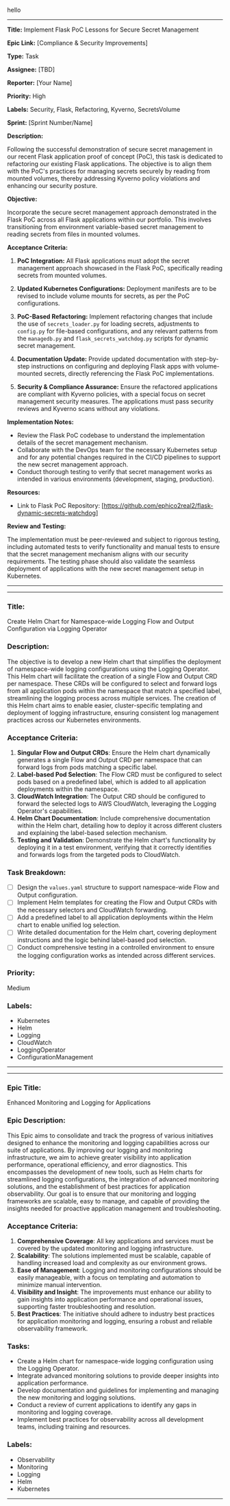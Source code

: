 hello

---

**Title:** Implement Flask PoC Lessons for Secure Secret Management

**Epic Link:** [Compliance & Security Improvements]

**Type:** Task

**Assignee:** [TBD]

**Reporter:** [Your Name]

**Priority:** High

**Labels:** Security, Flask, Refactoring, Kyverno, SecretsVolume

**Sprint:** [Sprint Number/Name]

**Description:**

Following the successful demonstration of secure secret management in our recent Flask application proof of concept (PoC), this task is dedicated to refactoring our existing Flask applications. The objective is to align them with the PoC's practices for managing secrets securely by reading from mounted volumes, thereby addressing Kyverno policy violations and enhancing our security posture.

**Objective:**

Incorporate the secure secret management approach demonstrated in the Flask PoC across all Flask applications within our portfolio. This involves transitioning from environment variable-based secret management to reading secrets from files in mounted volumes.

**Acceptance Criteria:**

1. **PoC Integration:** All Flask applications must adopt the secret management approach showcased in the Flask PoC, specifically reading secrets from mounted volumes.
   
2. **Updated Kubernetes Configurations:** Deployment manifests are to be revised to include volume mounts for secrets, as per the PoC configurations.
   
3. **PoC-Based Refactoring:** Implement refactoring changes that include the use of `secrets_loader.py` for loading secrets, adjustments to `config.py` for file-based configurations, and any relevant patterns from the `managedb.py` and `flask_secrets_watchdog.py` scripts for dynamic secret management.
   
4. **Documentation Update:** Provide updated documentation with step-by-step instructions on configuring and deploying Flask apps with volume-mounted secrets, directly referencing the Flask PoC implementations.
   
5. **Security & Compliance Assurance:** Ensure the refactored applications are compliant with Kyverno policies, with a special focus on secret management security measures. The applications must pass security reviews and Kyverno scans without any violations.

**Implementation Notes:**

- Review the Flask PoC codebase to understand the implementation details of the secret management mechanism.
- Collaborate with the DevOps team for the necessary Kubernetes setup and for any potential changes required in the CI/CD pipelines to support the new secret management approach.
- Conduct thorough testing to verify that secret management works as intended in various environments (development, staging, production).

**Resources:**

- Link to Flask PoC Repository: [https://github.com/ephico2real2/flask-dynamic-secrets-watchdog]

**Review and Testing:**

The implementation must be peer-reviewed and subject to rigorous testing, including automated tests to verify functionality and manual tests to ensure that the secret management mechanism aligns with our security requirements. The testing phase should also validate the seamless deployment of applications with the new secret management setup in Kubernetes.

---

---

### Title:
Create Helm Chart for Namespace-wide Logging Flow and Output Configuration via Logging Operator

### Description:
The objective is to develop a new Helm chart that simplifies the deployment of namespace-wide logging configurations using the Logging Operator. This Helm chart will facilitate the creation of a single Flow and Output CRD per namespace. These CRDs will be configured to select and forward logs from all application pods within the namespace that match a specified label, streamlining the logging process across multiple services. The creation of this Helm chart aims to enable easier, cluster-specific templating and deployment of logging infrastructure, ensuring consistent log management practices across our Kubernetes environments.

### Acceptance Criteria:
1. **Singular Flow and Output CRDs**: Ensure the Helm chart dynamically generates a single Flow and Output CRD per namespace that can forward logs from pods matching a specific label.
2. **Label-based Pod Selection**: The Flow CRD must be configured to select pods based on a predefined label, which is added to all application deployments within the namespace.
3. **CloudWatch Integration**: The Output CRD should be configured to forward the selected logs to AWS CloudWatch, leveraging the Logging Operator's capabilities.
4. **Helm Chart Documentation**: Include comprehensive documentation within the Helm chart, detailing how to deploy it across different clusters and explaining the label-based selection mechanism.
5. **Testing and Validation**: Demonstrate the Helm chart's functionality by deploying it in a test environment, verifying that it correctly identifies and forwards logs from the targeted pods to CloudWatch.

### Task Breakdown:
- [ ] Design the `values.yaml` structure to support namespace-wide Flow and Output configuration.
- [ ] Implement Helm templates for creating the Flow and Output CRDs with the necessary selectors and CloudWatch forwarding.
- [ ] Add a predefined label to all application deployments within the Helm chart to enable unified log selection.
- [ ] Write detailed documentation for the Helm chart, covering deployment instructions and the logic behind label-based pod selection.
- [ ] Conduct comprehensive testing in a controlled environment to ensure the logging configuration works as intended across different services.

### Priority:
Medium

### Labels:
- Kubernetes
- Helm
- Logging
- CloudWatch
- LoggingOperator
- ConfigurationManagement

---


---

### Epic Title:
Enhanced Monitoring and Logging for Applications

### Epic Description:
This Epic aims to consolidate and track the progress of various initiatives designed to enhance the monitoring and logging capabilities across our suite of applications. By improving our logging and monitoring infrastructure, we aim to achieve greater visibility into application performance, operational efficiency, and error diagnostics. This encompasses the development of new tools, such as Helm charts for streamlined logging configurations, the integration of advanced monitoring solutions, and the establishment of best practices for application observability. Our goal is to ensure that our monitoring and logging frameworks are scalable, easy to manage, and capable of providing the insights needed for proactive application management and troubleshooting.

### Acceptance Criteria:
1. **Comprehensive Coverage**: All key applications and services must be covered by the updated monitoring and logging infrastructure.
2. **Scalability**: The solutions implemented must be scalable, capable of handling increased load and complexity as our environment grows.
3. **Ease of Management**: Logging and monitoring configurations should be easily manageable, with a focus on templating and automation to minimize manual intervention.
4. **Visibility and Insight**: The improvements must enhance our ability to gain insights into application performance and operational issues, supporting faster troubleshooting and resolution.
5. **Best Practices**: The initiative should adhere to industry best practices for application monitoring and logging, ensuring a robust and reliable observability framework.

### Tasks:
- Create a Helm chart for namespace-wide logging configuration using the Logging Operator.
- Integrate advanced monitoring solutions to provide deeper insights into application performance.
- Develop documentation and guidelines for implementing and managing the new monitoring and logging solutions.
- Conduct a review of current applications to identify any gaps in monitoring and logging coverage.
- Implement best practices for observability across all development teams, including training and resources.

### Labels:
- Observability
- Monitoring
- Logging
- Helm
- Kubernetes

---

